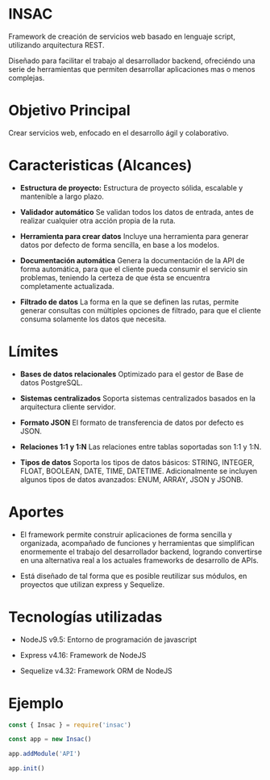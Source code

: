 # INSAC
Framework de creación de servicios web basado en lenguaje script, utilizando arquitectura REST.

Diseñado para facilitar el trabajo al desarrollador backend, ofreciéndo una serie de herramientas que permiten desarrollar aplicaciones mas o menos complejas.

# Objetivo Principal
Crear servicios web, enfocado en el desarrollo ágil y colaborativo.

# Caracteristicas (Alcances)
- **Estructura de proyecto:** Estructura de proyecto sólida, escalable y mantenible a largo plazo.

- **Validador automático** Se validan todos los datos de entrada, antes de realizar cualquier otra acción propia de la ruta.

- **Herramienta para crear datos** Incluye una herramienta para generar datos por defecto de forma sencilla, en base a los modelos.

- **Documentación automática** Genera la documentación de la API de forma automática, para que el cliente pueda consumir el servicio sin problemas, teniendo la certeza de que ésta se encuentra completamente actualizada.

- **Filtrado de datos** La forma en la que se definen las rutas, permite generar consultas con múltiples opciones de filtrado, para que el cliente consuma solamente los datos que necesita.

# Límites
- **Bases de datos relacionales** Optimizado para el gestor de Base de datos PostgreSQL.

- **Sistemas centralizados** Soporta sistemas centralizados basados en la arquitectura cliente servidor.

- **Formato JSON** El formato de transferencia de datos por defecto es JSON.

- **Relaciones 1:1 y 1:N** Las relaciones entre tablas soportadas son 1:1 y 1:N.

- **Tipos de datos** Soporta los tipos de datos básicos: STRING, INTEGER, FLOAT, BOOLEAN, DATE, TIME, DATETIME. Adicionalmente se incluyen algunos tipos de datos avanzados: ENUM, ARRAY, JSON y JSONB.

# Aportes
- El framework permite construir aplicaciones de forma sencilla y organizada, acompañado de funciones y herramientas que simplifican enormemente el trabajo del desarrollador backend, logrando convertirse en una alternativa real a los actuales frameworks de desarrollo de APIs.

- Está diseñado de tal forma que es posible reutilizar sus módulos, en proyectos que utilizan express y Sequelize.

# Tecnologías utilizadas
- NodeJS v9.5: Entorno de programación de javascript

- Express v4.16: Framework de NodeJS

- Sequelize v4.32: Framework ORM de NodeJS

# Ejemplo
``` javascript
const { Insac } = require('insac')

const app = new Insac()

app.addModule('API')

app.init()
```
